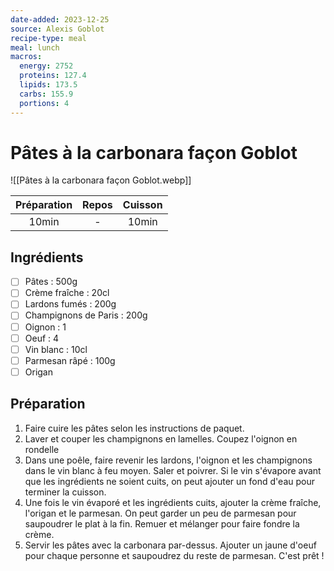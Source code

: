 ```yaml
---
date-added: 2023-12-25
source: Alexis Goblot
recipe-type: meal
meal: lunch
macros:
  energy: 2752
  proteins: 127.4
  lipids: 173.5
  carbs: 155.9
  portions: 4
---
```


# Pâtes à la carbonara façon Goblot

![[Pâtes à la carbonara façon Goblot.webp]]

| Préparation | Repos | Cuisson |
|:-----------:|:-----:|:-------:|
|    10min    |   -   |  10min  |

## Ingrédients

- [ ] Pâtes : 500g
- [ ] Crème fraîche : 20cl
- [ ] Lardons fumés : 200g
- [ ] Champignons de Paris : 200g
- [ ] Oignon : 1
- [ ] Oeuf : 4
- [ ] Vin blanc : 10cl
- [ ] Parmesan râpé : 100g
- [ ] Origan

## Préparation

1. Faire cuire les pâtes selon les instructions de paquet.
2. Laver et couper les champignons en lamelles. Coupez l'oignon en rondelle
3. Dans une poêle, faire revenir les lardons, l'oignon et les champignons dans le vin blanc à feu moyen. Saler et poivrer. Si le vin s'évapore avant que les ingrédients ne soient cuits, on peut ajouter un fond d'eau pour terminer la cuisson.
4. Une fois le vin évaporé et les ingrédients cuits, ajouter la crème fraîche, l'origan et le parmesan. On peut garder un peu de parmesan pour saupoudrer le plat à la fin. Remuer et mélanger pour faire fondre la crème.
5. Servir les pâtes avec la carbonara par-dessus. Ajouter un jaune d'oeuf pour chaque personne et saupoudrez du reste de parmesan. C'est prêt !
